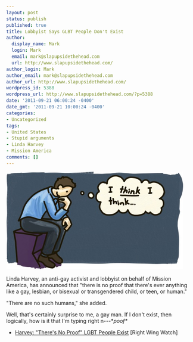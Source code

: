 ```yaml
---
layout: post
status: publish
published: true
title: Lobbyist Says GLBT People Don't Exist
author:
  display_name: Mark
  login: Mark
  email: mark@slapupsidethehead.com
  url: http://www.slapupsidethehead.com/
author_login: Mark
author_email: mark@slapupsidethehead.com
author_url: http://www.slapupsidethehead.com/
wordpress_id: 5388
wordpress_url: http://www.slapupsidethehead.com/?p=5388
date: '2011-09-21 06:00:24 -0400'
date_gmt: '2011-09-21 10:00:24 -0400'
categories:
- Uncategorized
tags:
- United States
- Stupid arguments
- Linda Harvey
- Mission America
comments: []
---
```

![A man in the pose of The Thinker ponders to himself:](/wp-content/media/2011/09/the-thinker.jpg "therefore I'm maybe?")

Linda Harvey, an anti-gay activist and lobbyist on behalf of Mission America, has announced that "there is no proof that there's ever anything like a gay, lesbian, or bisexual or transgendered child, or teen, or human."

"There are no such humans," she added.

Well, that's certainly surprise to me, a gay man. If I don't exist, then logically, how is it that I'm typing right n---\*_poof\*_

- [Harvey: "There's No Proof" LGBT People Exist](http://www.rightwingwatch.org/content/harvey-theres-no-proof-lgbt-people-exist) [Right Wing Watch]
